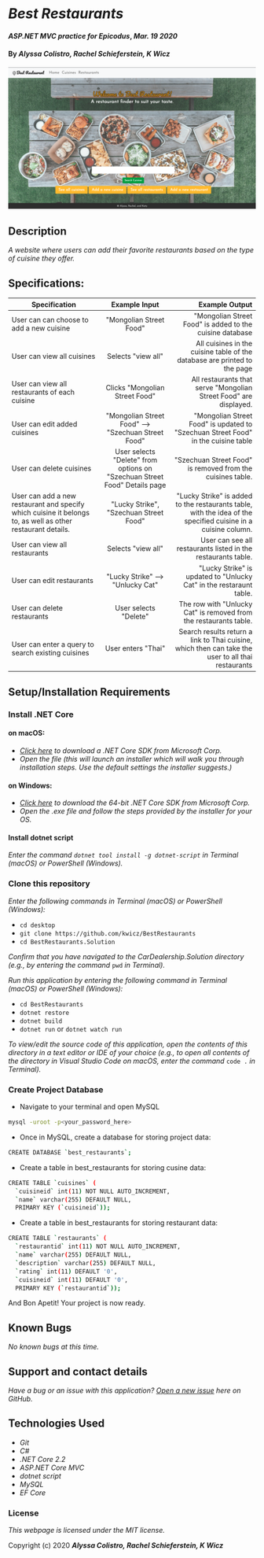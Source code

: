 # _Best Restaurants_

#### _ASP.NET MVC practice for Epicodus_, _Mar. 19 2020_

#### By _**Alyssa Colistro, Rachel Schieferstein, K Wicz**_

![Landing Page Preview](/BestRestaurants/wwwroot/img/splash-page.png)

## Description

_A website where users can add their favorite restaurants based on the type of cuisine they offer._

## Specifications:

| Specification | Example Input | Example Output |
| ------------- |:-------------:| -------------------:|
|User can can choose to add a new cuisine| "Mongolian Street Food"| "Mongolian Street Food" is added to the cuisine database|
|User can view all cuisines|Selects "view all"|All cuisines in the cuisine table of the database are printed to the page|
|User can view all restaurants of each cuisine|Clicks "Mongolian Street Food"|All restaurants that serve "Mongolian Street Food" are displayed.|
|User can edit added cuisines|"Mongolian Street Food" --> "Szechuan Street Food"|"Mongolian Street Food" is updated to "Szechuan Street Food" in the cuisine table|
|User can delete cuisines|User selects "Delete" from options on "Szechuan Street Food" Details page|"Szechuan Street Food" is removed from the cuisines table.|
|User can add a new restaurant and specify which cuisine it belongs to, as well as other restaurant details.|"Lucky Strike", "Szechuan Street Food"|"Lucky Strike" is added to the restaurants table, with the idea of the specified cuisine in a cuisine column.|
|User can view all restaurants|Selects "view all"|User can see all restaurants listed in the restaurants table.|
|User can edit restaurants|"Lucky Strike" --> "Unlucky Cat"|"Lucky Strike" is updated to "Unlucky Cat" in the restaraunt table.|
|User can delete restaurants|User selects "Delete"|The row with "Unlucky Cat" is removed from the restaurants table.|
|User can enter a query to search existing cuisines |User enters "Thai"| Search results return a link to Thai cuisine, which then can take the user to all thai restaurants |


## Setup/Installation Requirements

### Install .NET Core

#### on macOS:
* _[Click here](https://dotnet.microsoft.com/download/thank-you/dotnet-sdk-2.2.106-macos-x64-installer) to download a .NET Core SDK from Microsoft Corp._
* _Open the file (this will launch an installer which will walk you through installation steps. Use the default settings the installer suggests.)_

#### on Windows:
* _[Click here](https://dotnet.microsoft.com/download/thank-you/dotnet-sdk-2.2.203-windows-x64-installer) to download the 64-bit .NET Core SDK from Microsoft Corp._
* _Open the .exe file and follow the steps provided by the installer for your OS._

#### Install dotnet script
_Enter the command ``dotnet tool install -g dotnet-script`` in Terminal (macOS) or PowerShell (Windows)._

### Clone this repository

_Enter the following commands in Terminal (macOS) or PowerShell (Windows):_
* ``cd desktop``
* ``git clone https://github.com/kwicz/BestRestaurants``
* ``cd BestRestaurants.Solution``

_Confirm that you have navigated to the CarDealership.Solution directory (e.g., by entering the command_ ``pwd`` _in Terminal)._

_Run this application by entering the following command in Terminal (macOS) or PowerShell (Windows):_
* ``cd BestRestaurants``
* ``dotnet restore``
* ``dotnet build``
* ``dotnet run`` or ``dotnet watch run``


_To view/edit the source code of this application, open the contents of this directory in a text editor or IDE of your choice (e.g., to open all contents of the directory in Visual Studio Code on macOS, enter the command_ ``code .`` _in Terminal)._

### Create Project Database
* Navigate to your terminal and open MySQL
```sh
mysql -uroot -p<your_password_here>
```
* Once in MySQL, create a database for storing project data:
```sh
CREATE DATABASE `best_restaurants`;
```
* Create a table in best_restaurants for storing cusine data:
```sh
CREATE TABLE `cuisines` (
  `cuisineid` int(11) NOT NULL AUTO_INCREMENT,
  `name` varchar(255) DEFAULT NULL,
  PRIMARY KEY (`cuisineid`));
```
* Create a table in best_restaurants for storing restaurant data:
```sh
CREATE TABLE `restaurants` (
  `restaurantid` int(11) NOT NULL AUTO_INCREMENT,
  `name` varchar(255) DEFAULT NULL,
  `description` varchar(255) DEFAULT NULL,
  `rating` int(11) DEFAULT '0',
  `cuisineid` int(11) DEFAULT '0',
  PRIMARY KEY (`restaurantid`));
```

And Bon Apetit! Your project is now ready.

## Known Bugs

_No known bugs at this time._

## Support and contact details

_Have a bug or an issue with this application? [Open a new issue](https://github.com/kwicz/bestrestaurants/issues) here on GitHub._

## Technologies Used
* _Git_
* _C#_
* _.NET Core 2.2_
* _ASP.NET Core MVC_
* _dotnet script_
* _MySQL_
* _EF Core_

### License

*This webpage is licensed under the MIT license.*

Copyright (c) 2020 **_Alyssa Colistro, Rachel Schieferstein, K Wicz_**
